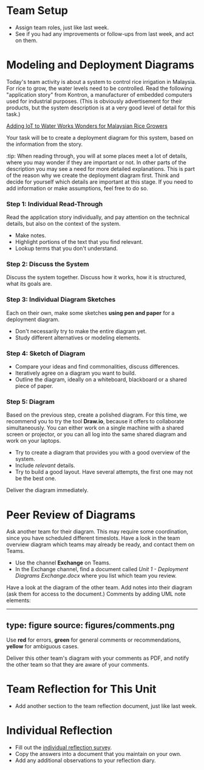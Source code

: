 # Team Setup

* Assign team roles, just like last week. 
* See if you had any improvements or follow-ups from last week, and act on them.






# Modeling and Deployment Diagrams


Today's team activity is about a system to control rice irrigation in Malaysia. For rice to grow, the water levels need to be controlled. Read the following "application story" from Kontron, a manufacturer of embedded computers used for industrial purposes. (This is obviously advertisement for their products, but the system description is at a very good level of detail for this task.)

<a href="https://www.kontron.com/downloads/application_stories/bu-ind/as_abbaco_en.pdf" class="arrow">Adding IoT to Water Works Wonders for Malaysian Rice Growers</a>

Your task will be to create a deployment diagram for this system, based on the information from the story.

:tip: When reading through, you will at some places meet a lot of details, where you may wonder if they are important or not.
In other parts of the description you may see a need for more detailed explanations. 
This is part of the reason why we create the deployment diagram first. 
Think and decide for yourself which details are important at this stage.
If you need to add information or make assumptions, feel free to do so.


### Step 1: Individual Read-Through

Read the application story individually, and pay attention on the technical details, but also on the context of the system. 

- Make notes. 
- Highlight portions of the text that you find relevant. 
- Lookup terms that you don't understand.

### Step 2: Discuss the System

Discuss the system together. Discuss how it works, how it is structured, what its goals are. 

### Step 3: Individual Diagram Sketches

Each on their own, make some sketches **using pen and paper** for a deployment diagram. 

- Don't necessarily try to make the entire diagram yet. 
- Study different alternatives or modeling elements.

### Step 4: Sketch of Diagram 

- Compare your ideas and find commonalities, discuss differences. 
- Iteratively agree on a diagram you want to build.
- Outline the diagram, ideally on a whiteboard, blackboard or a shared piece of paper. 

### Step 5: Diagram 

Based on the previous step, create a polished diagram. For this time, we recommend you to try the tool **Draw.io**, because it offers to collaborate simultaneously. You can either work on a single machine with a shared screen or projector, or you can all log into the same shared diagram and work on your laptops. 

- Try to create a diagram that provides you with a good overview of the system.
- Include _relevant_ details.
- Try to build a good layout. Have several attempts, the first one may not be the best one.

Deliver the diagram immediately.


# Peer Review of Diagrams

Ask another team for their diagram. This may require some coordination, since you have scheduled different timeslots. Have a look in the team overview diagram which teams may already be ready, and contact them on Teams. 

* Use the channel **Exchange** on Teams.
* In the Exchange channel, find a document called _Unit 1 - Deployment Diagrams Exchange.docx_ where you list which team you review.

Have a look at the diagram of the other team. Add notes into their diagram (ask them for access to the document.) Comments by adding UML note elements:

---
type: figure
source: figures/comments.png
---

Use **red** for errors, **green** for general comments or recommendations, **yellow** for ambiguous cases.

Deliver this other team's diagram with your comments as PDF, and notify the other team so that they are aware of your comments. 





# Team Reflection for This Unit 

* Add another section to the team reflection document, just like last week. 

# Individual Reflection

* Fill out the <a href="https://forms.office.com/Pages/ResponsePage.aspx?id=cgahCS-CZ0SluluzdZZ8BSxiepoCd7lKk70IThBWqdJUQUQxNEVLOTBZMDZGNkJBM1Y2NjZCTzhWSi4u" class="arrow">individual reflection survey</a>.
* Copy the answers into a document that you maintain on your own.
* Add any additional observations to your reflection diary.